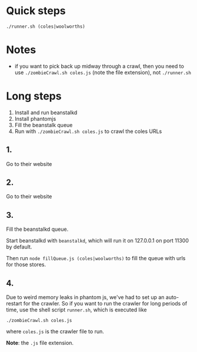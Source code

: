 # Quick steps

`./runner.sh (coles|woolworths)`

# Notes

- if you want to pick back up midway through a crawl, then you need to use `./zombieCrawl.sh coles.js` (note the file extension), not `./runner.sh`

# Long steps

1. Install and run beanstalkd
2. Install phantomjs
3. Fill the beanstalk queue
4. Run with `./zombieCrawl.sh coles.js` to crawl the coles URLs

## 1.
Go to their website

## 2.
Go to their website

## 3.

Fill the beanstalkd queue.

Start beanstalkd with `beanstalkd`, which will run it on 127.0.0.1 on port 11300 by default.

Then run `node fillQueue.js (coles|woolworths)` to fill the queue with urls for those stores.

## 4.

Due to weird memory leaks in phantom js, we've had to set up an auto-restart for the crawler. So if you want to run the crawler for long periods of time, use the shell script `runner.sh`, which is executed like

    ./zombieCrawl.sh coles.js

where `coles.js` is the crawler file to run.

**Note**: the `.js` file extension.
